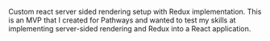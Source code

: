 Custom react server sided rendering setup with Redux implementation. This is an MVP that I created for Pathways and wanted to test my skills at implementing server-sided rendering and Redux into a React application.
